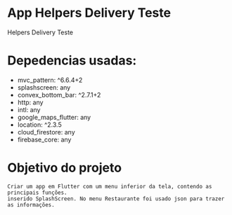 # App Helpers Delivery Teste
 Helpers Delivery Teste

#  Depedencias usadas:
  - mvc_pattern: ^6.6.4+2
  - splashscreen: any
  - convex_bottom_bar: ^2.7.1+2
  - http: any
  - intl: any
  - google_maps_flutter: any
  - location: ^2.3.5
  - cloud_firestore: any
  - firebase_core: any
  
#  Objetivo do projeto
    Criar um app em Flutter com um menu inferior da tela, contendo as principais funções.
	inserido SplashScreen. No menu Restaurante foi usado json para trazer as informações.
	
	
